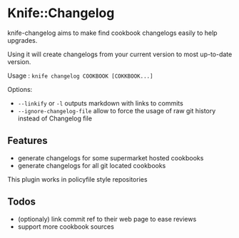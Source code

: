 # Knife::Changelog

knife-changelog aims to make find cookbook changelogs easily to help upgrades.

Using it will create changelogs from your current version to most up-to-date version.

Usage : `knife changelog COOKBOOK [COKKBOOK...]`

Options: 
- `--linkify` or `-l` outputs markdown with links to commits
- `--ignore-changelog-file` allow to force the usage of raw git history instead of Changelog file

## Features

- generate changelogs for some supermarket hosted cookbooks
- generate changelogs for all git located cookbooks

This plugin works in policyfile style repositories

## Todos

- (optionaly) link commit ref to their web page to ease reviews
- support more cookbook sources
